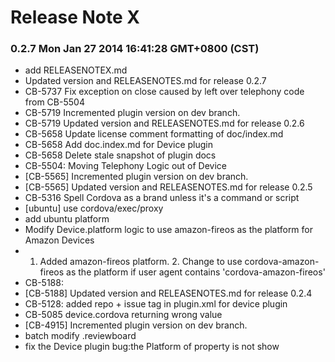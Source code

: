 <!--
#
# Licensed to the Apache Software Foundation (ASF) under one
# or more contributor license agreements.  See the NOTICE file
# distributed with this work for additional information
# regarding copyright ownership.  The ASF licenses this file
# to you under the Apache License, Version 2.0 (the
# "License"); you may not use this file except in compliance
# with the License.  You may obtain a copy of the License at
#
# http://www.apache.org/licenses/LICENSE-2.0
#
# Unless required by applicable law or agreed to in writing,
# software distributed under the License is distributed on an
# "AS IS" BASIS, WITHOUT WARRANTIES OR CONDITIONS OF ANY
#  KIND, either express or implied.  See the License for the
# specific language governing permissions and limitations
# under the License.
#
-->
# Release Note X




### 0.2.7 Mon Jan 27 2014 16:41:28 GMT+0800 (CST)
 *  add RELEASENOTEX.md
 *   Updated version and RELEASENOTES.md for release 0.2.7
 *  CB-5737 Fix exception on close caused by left over telephony code from CB-5504
 *  CB-5719 Incremented plugin version on dev branch.
 *  CB-5719 Updated version and RELEASENOTES.md for release 0.2.6
 *  CB-5658 Update license comment formatting of doc/index.md
 *  CB-5658 Add doc.index.md for Device plugin
 *  CB-5658 Delete stale snapshot of plugin docs
 *  CB-5504: Moving Telephony Logic out of Device
 *  [CB-5565] Incremented plugin version on dev branch.
 *  [CB-5565] Updated version and RELEASENOTES.md for release 0.2.5
 *  CB-5316 Spell Cordova as a brand unless it's a command or script
 *  [ubuntu] use cordova/exec/proxy
 *  add ubuntu platform
 *  Modify Device.platform logic to use amazon-fireos as the platform for Amazon Devices
 *  1. Added amazon-fireos platform. 2. Change to use cordova-amazon-fireos as the platform if user agent contains 'cordova-amazon-fireos'
 *  CB-5188:
 *  [CB-5188] Updated version and RELEASENOTES.md for release 0.2.4
 *  CB-5128: added repo + issue tag in plugin.xml for device plugin
 *  CB-5085 device.cordova returning wrong value
 *  [CB-4915] Incremented plugin version on dev branch.
 *  batch modify .reviewboard
 *  fix the Device plugin bug:the Platform of property is not show
